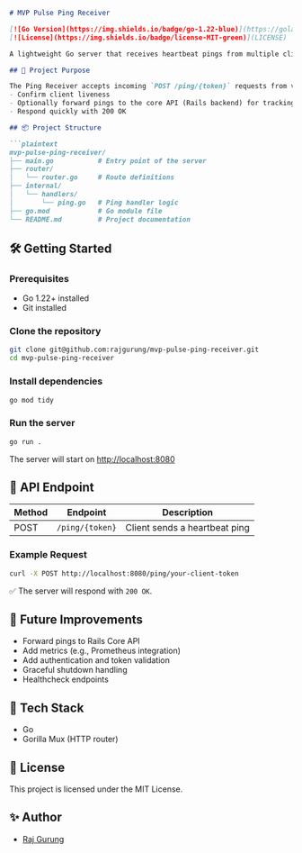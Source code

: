 ```markdown
# MVP Pulse Ping Receiver

[![Go Version](https://img.shields.io/badge/go-1.22-blue)](https://golang.org/)
[![License](https://img.shields.io/badge/license-MIT-green)](LICENSE)

A lightweight Go server that receives heartbeat pings from multiple clients to monitor the health and uptime of their systems.

## 🚀 Project Purpose

The Ping Receiver accepts incoming `POST /ping/{token}` requests from various clients to:
- Confirm client liveness
- Optionally forward pings to the core API (Rails backend) for tracking
- Respond quickly with 200 OK

## 📦 Project Structure

```plaintext
mvp-pulse-ping-receiver/
├── main.go           # Entry point of the server
├── router/
│   └── router.go     # Route definitions
├── internal/
│   └── handlers/
│       └── ping.go   # Ping handler logic
├── go.mod            # Go module file
└── README.md         # Project documentation
```

## 🛠 Getting Started

### Prerequisites

- Go 1.22+ installed
- Git installed

### Clone the repository

```bash
git clone git@github.com:rajgurung/mvp-pulse-ping-receiver.git
cd mvp-pulse-ping-receiver
```

### Install dependencies

```bash
go mod tidy
```

### Run the server

```bash
go run .
```

The server will start on [http://localhost:8080](http://localhost:8080)

## 📜 API Endpoint

| Method | Endpoint         | Description         |
|--------|------------------|---------------------|
| POST   | `/ping/{token}`    | Client sends a heartbeat ping |

### Example Request

```bash
curl -X POST http://localhost:8080/ping/your-client-token
```

✅ The server will respond with `200 OK`.

## 🧩 Future Improvements

- Forward pings to Rails Core API
- Add metrics (e.g., Prometheus integration)
- Add authentication and token validation
- Graceful shutdown handling
- Healthcheck endpoints

## 🧠 Tech Stack

- Go
- Gorilla Mux (HTTP router)

## 📄 License

This project is licensed under the MIT License.

## ✨ Author

- [Raj Gurung](https://github.com/rajgurung)